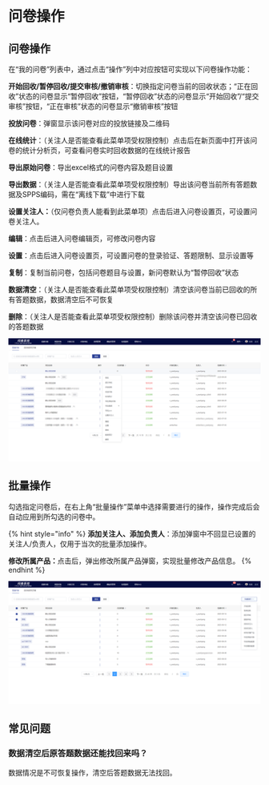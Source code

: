 # 问卷操作

## 问卷操作

在“我的问卷”列表中，通过点击“操作”列中对应按钮可实现以下问卷操作功能：

**开始回收/暂停回收/提交审核/撤销审核**：切换指定问卷当前的回收状态；“正在回收”状态的问卷显示“暂停回收”按钮，“暂停回收”状态的问卷显示“开始回收”/“提交审核”按钮，“正在审核”状态的问卷显示“撤销审核”按钮

**投放问卷**：弹窗显示该问卷对应的投放链接及二维码

**在线统计**：（关注人是否能查看此菜单项受权限控制）点击后在新页面中打开该问卷的统计分析页，可查看问卷实时回收数据的在线统计报告

**导出原始问卷**：导出excel格式的问卷内容及题目设置

**导出数据**：（关注人是否能查看此菜单项受权限控制）导出该问卷当前所有答题数据及SPPS编码，需在“离线下载”中进行下载

**设置关注人：**（仅问卷负责人能看到此菜单项）点击后进入问卷设置页，可设置问卷关注人。

**编辑**：点击后进入问卷编辑页，可修改问卷内容

**设置**：点击后进入问卷设置页，可设置问卷的登录验证、答题限制、显示设置等

**复制**：复制当前问卷，包括问卷题目与设置，新问卷默认为“暂停回收”状态

**数据清空**：（关注人是否能查看此菜单项受权限控制）清空该问卷当前已回收的所有答题数据，数据清空后不可恢复

**删除**：（关注人是否能查看此菜单项受权限控制）删除该问卷并清空该问卷已回收的答题数据

![我的问卷-操作](../../.gitbook/assets/Snipaste_2023-10-09_16-04-21.png)

## 批量操作

勾选指定问卷后，在右上角“批量操作”菜单中选择需要进行的操作，操作完成后会自动应用到所勾选的问卷中。

{% hint style="info" %}
**添加关注人、添加负责人**：添加弹窗中不回显已设置的关注人/负责人，仅用于当次的批量添加操作。

**修改所属产品：**&#x70B9;击后，弹出修改所属产品弹窗，实现批量修改产品信息。
{% endhint %}

![批量操作](../../.gitbook/assets/企业微信截图_16968389912247.png)

## 常见问题

### 数据清空后原答题数据还能找回来吗？

数据情况是不可恢复操作，清空后答题数据无法找回。
